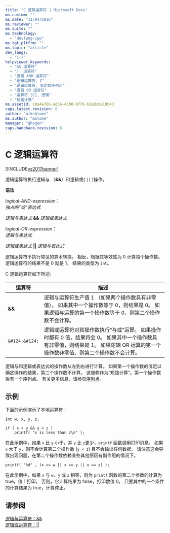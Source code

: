 ```yaml
---
title: "C 逻辑运算符 | Microsoft Docs"
ms.custom: ""
ms.date: "11/04/2016"
ms.reviewer: ""
ms.suite: ""
ms.technology: 
  - "devlang-cpp"
ms.tgt_pltfrm: ""
ms.topic: "article"
dev_langs: 
  - "C++"
helpviewer_keywords: 
  - "&& 运算符"
  - "|| 运算符"
  - "逻辑 AND 运算符"
  - "逻辑运算符, C"
  - "逻辑运算符, 表达式序列点"
  - "逻辑 OR 运算符"
  - "运算符 [C], 逻辑"
  - "短路计算"
ms.assetid: c0a4e766-ad56-4300-bf76-b28dc0e19b43
caps.latest.revision: 8
author: "mikeblome"
ms.author: "mblome"
manager: "ghogen"
caps.handback.revision: 8
---
```

# C 逻辑运算符
[!INCLUDE[vs2017banner](../assembler/inline/includes/vs2017banner.md)]

逻辑运算符执行逻辑与 （**&&**）和逻辑或\( `||` \)操作。  
  
 **语法**  
  
 *logical\-AND\-expression*：  
 *独占的”或“表达式*  
  
 *逻辑与表达式*  **&&** *逻辑或表达式*  
  
 *logical\-OR\-expression*：  
 *逻辑与表达式*  
  
 *逻辑或表达式*  **&#124;&#124;**  *逻辑与表达式*  
  
 逻辑运算符不执行常见的算术转换。  相反，根据其等效性为 0 计算每个操作数。  逻辑运算符的结果不是 0 就是 1。  结果的类型为 `int`。  
  
 C 逻辑运算符如下所述:  
  
|运算符|描述|  
|---------|--------|  
|**&&**|逻辑与运算符生产值 1 （如果两个操作数具有非零值）。  如果其中一个操作数等于 0，则结果是 0。  如果逻辑与运算的第一个操作数等于 0，则第二个操作数不会计算。|  
|`&#124;&#124;`|逻辑或运算符对其操作数执行“与或”运算。  如果操作时都有 0 值，结果将会 0。  如果其中一个操作数具有非零值，则结果是 1。  如果逻辑 OR 运算的第一个操作数非零值，则第二个操作数不会计算。|  
  
 逻辑与和逻辑或表达式的操作数从左到右进行计算。  如果第一个操作数的值足以确定操作的结果，第二个操作数不计算。  这被称作为“短路计算”。第一个操作数后有一个序列点。  有关更多信息，请参见[序列点](../c-language/c-sequence-points.md)。  
  
## 示例  
 下面的示例演示了本地运算符：  
  
```  
int w, x, y, z;  
  
if ( x < y && y < z )  
    printf( "x is less than z\n" );  
```  
  
 在此示例中，如果 `x` 比 `y` 小于，并 `y` 比 `z`更少，`printf` 函数调用打印消息。  如果 `x` 大于 `y`，则不会计算第二个操作数 \(`y < z`\) 且不会输出任何数据。  请注意这会导致出现问题，在第二个操作数依赖某些其他原因有副作用的情况下。  
  
```  
printf( "%d" , (x == w || x == y || x == z) );  
```  
  
 在此示例中，如果 `x` 与 `w`、`y` 或 `z` 相等，则为 `printf` 函数的第二个参数的计算为 true，值 1 打印。  否则，它计算结果为 false，打印数值 0。  只要其中的一个条件的计算结果为 true，计算停止。  
  
## 请参阅  
 [逻辑与运算符：&&](../cpp/logical-and-operator-amp-amp.md)   
 [逻辑或运算符：&#124;&#124;](../cpp/logical-or-operator-pipe-pipe.md)